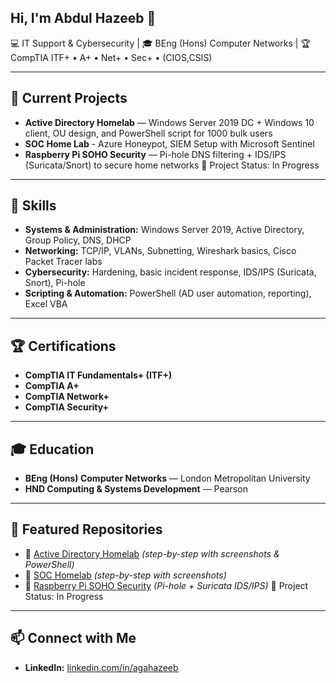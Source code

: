 ## Hi, I'm Abdul Hazeeb 👋

💻 IT Support & Cybersecurity | 🎓 BEng (Hons) Computer Networks | 🏆 CompTIA ITF+ • A+ • Net+ • Sec+ • (CIOS,CSIS) 


---

## 🔧 Current Projects
- **Active Directory Homelab** — Windows Server 2019 DC + Windows 10 client, OU design, and PowerShell script for 1000 bulk users
- **SOC Home Lab** - Azure Honeypot, SIEM Setup with Microsoft Sentinel  
- **Raspberry Pi SOHO Security** — Pi-hole DNS filtering + IDS/IPS (Suricata/Snort) to secure home networks 🚧 Project Status: In Progress 


---

## 🧠 Skills
- **Systems & Administration:** Windows Server 2019, Active Directory, Group Policy, DNS, DHCP  
- **Networking:** TCP/IP, VLANs, Subnetting, Wireshark basics, Cisco Packet Tracer labs  
- **Cybersecurity:** Hardening, basic incident response, IDS/IPS (Suricata, Snort), Pi-hole  
- **Scripting & Automation:** PowerShell (AD user automation, reporting), Excel VBA  


---

## 🏆 Certifications
- **CompTIA IT Fundamentals+ (ITF+)**  
- **CompTIA A+**  
- **CompTIA Network+**  
- **CompTIA Security+**  


---

## 🎓 Education
- **BEng (Hons) Computer Networks** — London Metropolitan University  
- **HND Computing & Systems Development** — Pearson  

---

## 📂 Featured Repositories
- 🔑 [Active Directory Homelab](https://github.com/agahazeeb/Active-Directory-Lab-1000-Users-w-PowerShell) *(step-by-step with screenshots & PowerShell)*
- 🔑 [SOC Homelab](https://github.com/agahazeeb/Azure-Honeypot-SIEM-Setup-with-Microsoft-Sentinel) *(step-by-step with screenshots)*
- 🔑 [Raspberry Pi SOHO Security](#) *(Pi-hole + Suricata IDS/IPS)*  🚧 Project Status: In Progress




---

## 📫 Connect with Me
- **LinkedIn:** [linkedin.com/in/agahazeeb](https://www.linkedin.com/in/agahazeeb)  

